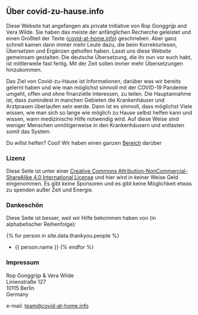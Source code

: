 ## Über covid-zu-hause.info

Diese Website hat angefangen als private Initiative von Rop Gonggrijp and Vera Wilde. Sie haben das meiste der anfänglichen Recherche geleistet und einen Großteil der Texte ([covid-at-home.info](covid-at-home.info)) geschrieben. Aber ganz schnell kamen dann immer mehr Leute dazu, die beim Korrekturlesen, Übersetzen und Ergänzen geholfen haben. Lasst uns diese Website gemeinsam gestalten. Die deutsche Übersetzung, die ihr nun vor euch habt, ist mittlerweile fast fertig. Mit der Zeit sollen immer mehr Übersetzungen hinzukommen.

Das Ziel von Covid-zu-Hause ist Informationen, darüber was wir bereits gelernt haben und wie man möglichst sinnvoll mit der COVID-19 Pandemie umgeht, offen und ohne finanzielle Interessen, zu teilen. Die Hauptannahme ist, dass zumindest in manchen Gebieten die Krankenhäuser und Arztpraxen überlaufen sein werde. Dann ist es sinnvoll, dass möglichst Viele wissen, wie man sich so lange wie möglich zu Hause selbst helfen kann und wissen, wann medizinische Hilfe notwendig wird. Auf diese Weise sind weniger Menschen unnötigerweise in den Krankenhäusern und entlasten somit das System.

Du willst helfen? Cool! Wir haben einen ganzen [Bereich](/help) darüber


### Lizenz

Diese Seite ist unter einer [Creative Commons Attribution-NonCommercial-ShareAlike 4.0 International License](http://creativecommons.org/licenses/by-nc-sa/4.0/) und hier wird in keiner Weise Geld eingenommen. Es gibt keine Sponsoren und es gibt keine Möglichkeit etwas zu spenden außer Zeit und Energie.


### Dankeschön

Diese Seite ist besser, weil wir Hilfe bekommen haben von (in alphabetischer Reihenfolge):

{% for person in site.data.thankyou.people %}
* {{ person.name }}
{% endfor %}


### Impressum

Rop Gonggrijp & Vera Wilde<br>
Linienstraße 127<br>
10115 Berlin<br>
Germany

e-mail: [team@covid-at-home.info](mailto:team@covid-at-home.info)


